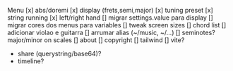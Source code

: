 
Menu
[x] abs/doremi
[x] display (frets,semi,major)
[x] tuning preset
[x] string running
[x] left/right hand
[] migrar settings.value para display
[] migrar cores dos menus para variables
[] tweak screen sizes 
[] chord list
[] adicionar violao e guitarra
[] arrumar alias (~/music, ~/...)
[] seminotes? major/minor on scales
[] about
[] copyright
[] tailwind
[] vite?
- share (querystring/base64)?
- timeline?